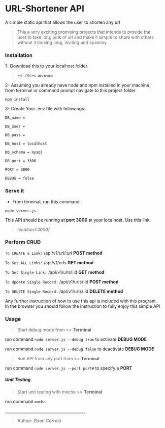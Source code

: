 # URL-Shortener API
A simple static api that allows the user to shorten any url

>This a very exciting promising projects that intends to provide the user to take long junk of url and make it simple to share with others without it looking long, inviting and spammy.

### Installation

1- Download this to your localhost folder. 
> Ex: /Sites **on mac**

2- Assuming you already have node and npm installed in your machine, from terminal or command prompt navigate to this project folder

``npm install``

3- Create Your .env file with followings:

``DB_name = ``

``DB_user = ``

``DB_pass = ``

``DB_host = localhost``

``DB_schema = mysql``

``DB_port = 3306``

``PORT = 3000``

``DEBUG = false``

### Serve it

* From terminal, run this command

``node server.js``

This API should be running at **port 3000** at your localhost. Use this link 

>_localhost:3000/_

### Perform CRUD

`` To CREATE a Link: ``  /api/v1/url/:url **POST method**

`` To Get ALL Links: ``  /api/v1/urls **GET method**

`` To Get Single Link: ``  /api/v1/urls/:id  **GET method**

`` To Update Single Record: ``  /api/v1/urls/:id **POST method**

`` To DELETE Single Record: ``  /api/v1/urls/:id  **DELETE method**

Any further instruction of how to use this api is included with this program. 
In the browser you should follow the instruction to fully enjoy this simple API

### Usage

> Start debug mode from >> **Terminal**

run command ``node server.js --debug true`` to activate **DEBUG MODE**

run command ``node server.js --debug false`` to deactivate **DEBUG MODE**

> Run API from any port from  >> **Terminal**

run command ``node server.js --port port#`` to specify a **PORT**

##### Unit Testing

> Start unit testing with mocha >> **Terminal**

run command ``mocha``

**_______________________________________**

> Author: _Elson Correia_
